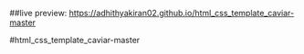 ##live preview: https://adhithyakiran02.github.io/html_css_template_caviar-master

#html_css_template_caviar-master
